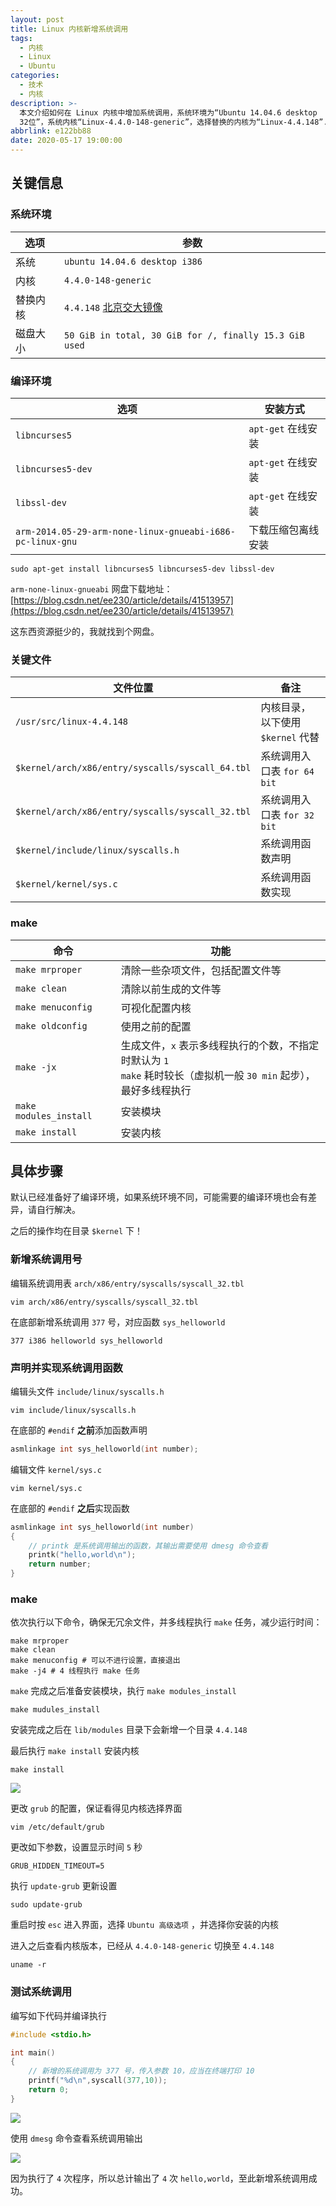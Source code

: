 ```yaml
---
layout: post
title: Linux 内核新增系统调用
tags:
  - 内核
  - Linux
  - Ubuntu
categories:
  - 技术
  - 内核
description: >-
  本文介绍如何在 Linux 内核中增加系统调用，系统环境为“Ubuntu 14.04.6 desktop
  32位”，系统内核“Linux-4.4.0-148-generic”，选择替换的内核为“Linux-4.4.148”...
abbrlink: e122bb88
date: 2020-05-17 19:00:00
---
```


## 关键信息

### 系统环境

| 选项     | 参数                                                         |
| -------- | ------------------------------------------------------------ |
| 系统     | `ubuntu 14.04.6 desktop i386`                                |
| 内核     | `4.4.0-148-generic`                                          |
| 替换内核 | `4.4.148` [北京交大镜像](https://mirror.bjtu.edu.cn/kernel/linux/kernel/) |
| 磁盘大小 | `50 GiB in total, 30 GiB for /, finally 15.3 GiB used`       |

### 编译环境

| 选项                                                      | 安装方式           |
| --------------------------------------------------------- | ------------------ |
| `libncurses5`                                             | `apt-get` 在线安装 |
| `libncurses5-dev`                                         | `apt-get` 在线安装 |
| `libssl-dev`                                              | `apt-get` 在线安装 |
| `arm-2014.05-29-arm-none-linux-gnueabi-i686-pc-linux-gnu` | 下载压缩包离线安装 |

```shell
sudo apt-get install libncurses5 libncurses5-dev libssl-dev
```

`arm-none-linux-gnueabi` 网盘下载地址：[https://blog.csdn.net/ee230/article/details/41513957](https://blog.csdn.net/ee230/article/details/41513957)

这东西资源挺少的，我就找到个网盘。

### 关键文件

| 文件位置                                         | 备注                              |
| ------------------------------------------------ | --------------------------------- |
| `/usr/src/linux-4.4.148`                         | 内核目录，以下使用 `$kernel` 代替 |
| `$kernel/arch/x86/entry/syscalls/syscall_64.tbl` | 系统调用入口表 `for 64 bit`       |
| `$kernel/arch/x86/entry/syscalls/syscall_32.tbl` | 系统调用入口表 `for 32 bit`       |
| `$kernel/include/linux/syscalls.h`               | 系统调用函数声明                  |
| `$kernel/kernel/sys.c`                           | 系统调用函数实现                  |

### make

| 命令                   | 功能                                                         |
| ---------------------- | ------------------------------------------------------------ |
| `make mrproper`        | 清除一些杂项文件，包括配置文件等                             |
| `make clean`           | 清除以前生成的文件等                                         |
| `make menuconfig`      | 可视化配置内核                                               |
| `make oldconfig`       | 使用之前的配置                                               |
| `make -jx`             | 生成文件，`x` 表示多线程执行的个数，不指定时默认为 `1`<br />`make` 耗时较长（虚拟机一般 `30 min` 起步），最好多线程执行 |
| `make modules_install` | 安装模块                                                     |
| `make install`         | 安装内核                                                     |

## 具体步骤

默认已经准备好了编译环境，如果系统环境不同，可能需要的编译环境也会有差异，请自行解决。

之后的操作均在目录 `$kernel` 下！

### 新增系统调用号

编辑系统调用表 `arch/x86/entry/syscalls/syscall_32.tbl`

```shell
vim arch/x86/entry/syscalls/syscall_32.tbl
```

在底部新增系统调用 `377` 号，对应函数 `sys_helloworld`

```
377 i386 helloworld sys_helloworld
```

### 声明并实现系统调用函数

编辑头文件 `include/linux/syscalls.h`

```shell
vim include/linux/syscalls.h
```

在底部的 `#endif` **之前**添加函数声明

```c
asmlinkage int sys_helloworld(int number);
```

编辑文件 `kernel/sys.c`

```shell
vim kernel/sys.c
```

在底部的 `#endif` **之后**实现函数

```c
asmlinkage int sys_helloworld(int number)
{
    // printk 是系统调用输出的函数，其输出需要使用 dmesg 命令查看
    printk("hello,world\n");
    return number;
}
```

### make

依次执行以下命令，确保无冗余文件，并多线程执行 `make` 任务，减少运行时间：

```shell
make mrproper
make clean
make menuconfig # 可以不进行设置，直接退出
make -j4 # 4 线程执行 make 任务
```

`make` 完成之后准备安装模块，执行 `make modules_install`

```shell
make mudules_install
```

安装完成之后在 `lib/modules` 目录下会新增一个目录 `4.4.148`

最后执行 `make install` 安装内核

```shell
make install
```

![][01-make install]

更改 `grub` 的配置，保证看得见内核选择界面

```shell
vim /etc/default/grub
```

更改如下参数，设置显示时间 `5` 秒

```
GRUB_HIDDEN_TIMEOUT=5
```

执行 `update-grub` 更新设置

```shell
sudo update-grub
```

重启时按 `esc` 进入界面，选择 `Ubuntu 高级选项` ，并选择你安装的内核

进入之后查看内核版本，已经从 `4.4.0-148-generic` 切换至 `4.4.148`

```shell
uname -r
```

### 测试系统调用

编写如下代码并编译执行

```c
#include <stdio.h>

int main()
{
    // 新增的系统调用为 377 号，传入参数 10，应当在终端打印 10
    printf("%d\n",syscall(377,10));
    return 0;
}
```

![][02-output]

使用 `dmesg` 命令查看系统调用输出

![][03-helloworld]

因为执行了 `4` 次程序，所以总计输出了 `4` 次 `hello,world`，至此新增系统调用成功。

[01-make install]: https://static.wilfredshen.cn/images/Linux%20%E5%86%85%E6%A0%B8%E6%96%B0%E5%A2%9E%E7%B3%BB%E7%BB%9F%E8%B0%83%E7%94%A8/01-make%20install.png
[02-output]: https://static.wilfredshen.cn/images/Linux%20%E5%86%85%E6%A0%B8%E6%96%B0%E5%A2%9E%E7%B3%BB%E7%BB%9F%E8%B0%83%E7%94%A8/02-output.png
[03-helloworld]: https://static.wilfredshen.cn/images/Linux%20%E5%86%85%E6%A0%B8%E6%96%B0%E5%A2%9E%E7%B3%BB%E7%BB%9F%E8%B0%83%E7%94%A8/03-helloworld.png